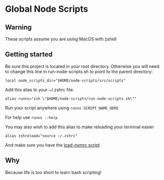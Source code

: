 # Global Node Scripts

## Warning

These scripts assume you are using MacOS with zshell

## Getting started

Be sure this project is located in your root directory. Otherwise you will need to change this line in run-node-scripts.sh to point to the parent directory:

```
local node_scripts_dir="$HOME/node-scripts/src/scripts"
```

Add this alias to your ~/.zshrc file:

```
alias runns="zsh \"$HOME/node-scripts/run-node-scripts.sh\""
```

Run your script anywhere using `runns SCRIPT_NAME_HERE`

For help use `runns --help`

You may also wish to add this alias to make reloading your terminal easier

```
alias zshreload="source ~/.zshrc"
```

And make sure you have the [load-nvmrc script](https://github.com/nvm-sh/nvm#calling-nvm-use-automatically-in-a-directory-with-a-nvmrc-file)

## Why

Because life is too short to learn bash scripting!
